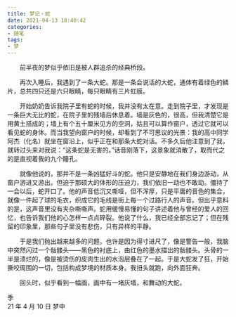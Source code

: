 ```yaml
---
title: 梦记・蛇
date: 2021-04-13 18:40:42
categories: 
- 随笔
tags:  
- 梦
---
```


　　前半夜的梦似乎依旧是被人群追杀的经典桥段。

　　再次入睡后，我遇到了一条大蛇。那是一条会说话的大蛇，通体有着绿色的鳞片，总共四只还是六只眼睛，每只眼睛有三片虹膜。

<!--more-->

　　开始奶奶告诉我院子里有蛇的时候，我并没有太在意。走到院子里，才发现是一条巨大无比的蛇，在院子里的残墙后休息着。墙是灰色的，很高，但我清楚它是用黄土搭成的；墙上有个五十厘米见方的空洞，姑且可以算作窗户，透过它就可以看见蛇的身体。而当我望向窗户的时候，却看到了不可思议的光景：我的高中同学阿杰（化名）就坐在窗沿上，似乎正在和那条大蛇对话。不多久后他注意到了我，就转过头来对我说：“这条蛇是无害的。”话音刚落下，这景象就消散了，取而代之的是直视着我的九个瞳孔。

　　就像他说的，那并不是一条凶猛好斗的蛇。他只是安静地在我们身边游动，从窗户游进又游出。但迫于那硕大的体形的压迫力，我们依旧一动也不敢动。僵持了一会以后，蛇开口了。他的声音低沉又嘶哑，但不浑厚，只是平庸的音色的集合，就像一件起了球的毛衣，织成它的毛线是街上每一个过路行人的声音。但出乎意料的是，这声音里没有夹杂嘶嘶声。蛇用缓慢易懂的句子讲述着他与曾经的爱人的回忆，也告诉我们他的心怎样一点点碎裂。他说了什么，我已经全部忘记了；但在残留的印象里，那些句子里没有悲伤，只有异样的平静。

　　于是我们抛出越来越多的问题。也许是因为得寸进尺了，像是警告一般，我脑中突然闪过一个骷髅头——黑色的衬底上，由红色的墨水描出的骷髅头。头骨的一半是溃烂的，像是被烫伤的皮肉生出的水泡层叠在了一起。于是大蛇发了狂，开始撕咬周围的一切，包括构成梦境的材质本身。我扭头就跑，向外面狂奔。

　　回头时，似乎看到一幅画，画中有一堵灰墙，和舞动的大蛇。

季  
21 年 4 月 10 日 梦中